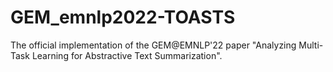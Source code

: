 # GEM_emnlp2022-TOASTS
The official implementation of the GEM@EMNLP'22 paper "Analyzing Multi-Task Learning for Abstractive Text Summarization".
